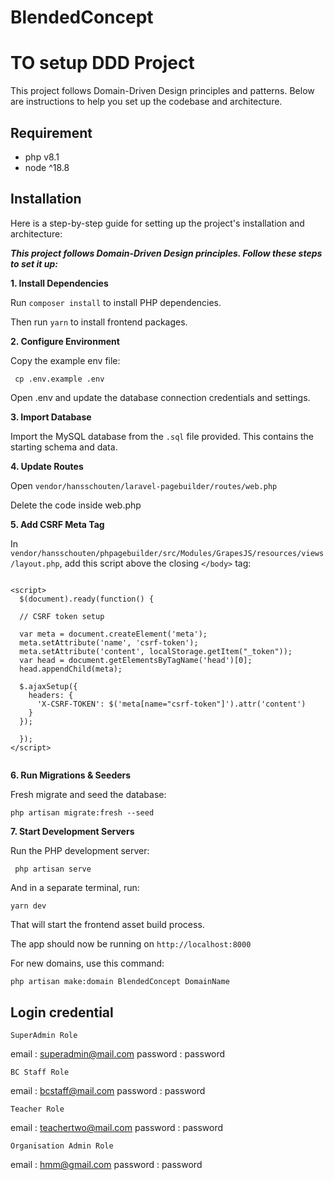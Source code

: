 
# BlendedConcept


# TO setup DDD Project

This project follows Domain-Driven Design principles and patterns. Below are instructions to help you set up the codebase and architecture.




## Requirement

 - php  v8.1
 - node ^18.8


## Installation

Here is a step-by-step guide for setting up the project's installation and architecture:

***This project follows Domain-Driven Design principles. Follow these steps to set it up:***



<b>1. Install Dependencies</b>

Run `composer install` to install PHP dependencies.

Then run `yarn` to install frontend packages.


<b>2. Configure Environment</b>

Copy the example env file:


```
 cp .env.example .env
```

Open .env and update the database connection credentials and settings.

<b>3. Import Database </b>

Import the MySQL database from the `.sql` file provided. This contains the starting schema and data.


<b>4. Update Routes</b>

Open `vendor/hansschouten/laravel-pagebuilder/routes/web.php`

Delete the code inside web.php

<b>5. Add CSRF Meta Tag</b>

In `vendor/hansschouten/phpagebuilder/src/Modules/GrapesJS/resources/views/layout.php`, add this script above the closing `</body>` tag:

```

<script>
  $(document).ready(function() {

  // CSRF token setup

  var meta = document.createElement('meta'); 
  meta.setAttribute('name', 'csrf-token');
  meta.setAttribute('content', localStorage.getItem("_token"));
  var head = document.getElementsByTagName('head')[0];
  head.appendChild(meta);

  $.ajaxSetup({
    headers: {
      'X-CSRF-TOKEN': $('meta[name="csrf-token"]').attr('content')
    }
  });

  });
</script>


```


<b>6. Run Migrations & Seeders</b>

Fresh migrate and seed the database:

```
php artisan migrate:fresh --seed

```

<b>7. Start Development Servers</b>

Run the PHP development server:

```
 php artisan serve

```

And in a separate terminal, run:

```
yarn dev

```

That will start the frontend asset build process.

The app should now be running on `http://localhost:8000`



For new domains, use this command: 

```bash
php artisan make:domain BlendedConcept DomainName

```


##  Login credential 


`SuperAdmin Role`

email : superadmin@mail.com
password : password

`BC Staff Role`

email : bcstaff@mail.com
password : password

`Teacher Role`

email : teachertwo@mail.com
password : password

`Organisation Admin Role`

email : hmm@gmail.com
password : password













    

  